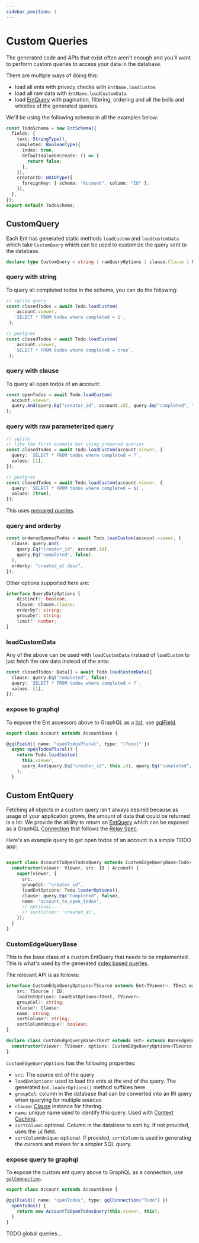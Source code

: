 ```yaml
---
sidebar_position: 1
---
```


# Custom Queries

The generated code and APIs that exist often aren't enough and you'll want to perform custom queries to access your data in the database.

There are multiple ways of doing this:

* load all ents with privacy checks with `EntName.loadCustom`
* load all raw data with `EntName.loadCustomData`
* load [EntQuery](/docs/core-concepts/ent-query) with pagination, filtering, ordering and all the bells and whistles of the generated queries.

We'll be using the following schema in all the examples below:

```ts title="src/schema/todo_schema.ts"
const TodoSchema = new EntSchema({
  fields: {
    text: StringType(),
    completed: BooleanType({
      index: true,
      defaultValueOnCreate: () => {
        return false;
      },
    }),
    creatorID: UUIDType({
      foreignKey: { schema: "Account", column: "ID" },
    }),
  }, 
}); 
export default TodoSchema; 

```

## CustomQuery

Each Ent has generated static methods `loadCustom` and `loadCustomData` which take `CustomQuery` which can be used to customize the query sent to the database.

```ts
declare type CustomQuery = string | rawQueryOptions | clause.Clause | QueryDataOptions;
```

### query with string

To query all completed todos in the schema, you can do the following:

```ts
// sqlite query
const closedTodos = await Todo.loadCustom(
    account.viewer,
   `SELECT * FROM todos where completed = 1`,
 );

// postgres
const closedTodos = await Todo.loadCustom(
    account.viewer,
   `SELECT * FROM todos where completed = true`,
 );
```

### query with clause

To query all open todos of an account:

```ts
const openTodos = await Todo.loadCustom(
  account.viewer,
  query.And(query.Eq("creator_id", account.id), query.Eq("completed", false)),
);
```

### query with raw parameterized query

```ts
// sqlite
// like the first example but using prepared queries
const closedTodos = await Todo.loadCustom(account.viewer, {
  query: `SELECT * FROM todos where completed = ?`,
  values: [1],
});

// postgres
const closedTodos = await Todo.loadCustom(account.viewer, {
  query: `SELECT * FROM todos where completed = $1`,
  values: [true],
});
```

This uses [prepared queries](https://en.wikipedia.org/wiki/Prepared_statement).

### query and orderby

```ts
const orderedOpenedTodos = await Todo.loadCustom(account.viewer, {
  clause: query.And(
    query.Eq("creator_id", account.id),
    query.Eq("completed", false),
  ),
  orderby: "created_at desc",
});
```

Other options supported here are:

```ts
interface QueryDataOptions {
    distinct?: boolean;
    clause: clause.Clause;
    orderby?: string;
    groupby?: string;
    limit?: number;
}
```

### loadCustomData

Any of the above can be used with `loadCustomData` instead of `loadCustom` to just fetch the raw data instead of the ents:

```ts
const closedTodos: Data[] = await Todo.loadCustomData({
  clause: query.Eq("completed", false),
  query: `SELECT * FROM todos where completed = ?`,
  values: [1],
});
```

### expose to graphql

To expose the Ent accessors above to GraphQL as a [list](https://graphql.org/learn/schema/#lists-and-non-null), use [gqlField](/docs/custom-graphql/gql-field).

```ts title="src/account.ts"
export class Account extends AccountBase {

@gqlField({ name: "openTodosPlural", type: "[Todo]" })
  async openTodosPlural() {
    return Todo.loadCustom(
      this.viewer,
      query.And(query.Eq("creator_id", this.id), query.Eq("completed", false)),
    );
  }

```

## Custom EntQuery

Fetching all objects in a custom query isn't always desired because as usage of your application grows, the amount of data that could be returned is a lot. We provide the ability to return an [EntQuery](/docs/core-concepts/ent-query) which can be exposed as a GraphQL [Connection](https://graphql.org/learn/pagination/#complete-connection-model) that follows the [Relay Spec](https://relay.dev/graphql/connections.htm).

Here's an example query to get open todos of an account in a simple TODO app:

```ts title="src/ent/account.ts"

export class AccountToOpenTodosQuery extends CustomEdgeQueryBase<Todo> {
  constructor(viewer: Viewer, src: ID | Account) {
    super(viewer, {
      src,
      groupCol: "creator_id",
      loadEntOptions: Todo.loaderOptions(),
      clause: query.Eq("completed", false),
      name: "account_to_open_todos",
      // optional...
      // sortColumn: 'created_at',
    });
  }
}
```

### CustomEdgeQueryBase

This is the base class of a custom EntQuery that needs to be implemented. This is what's used by the generated [index based queries](/docs/core-concepts/ent-query#index-based-query).

The relevant API is as follows:

```ts
interface CustomEdgeQueryOptions<TSource extends Ent<TViewer>, TDest extends Ent<TViewer>, TViewer extends Viewer = Viewer> {
    src: TSource | ID;
    loadEntOptions: LoadEntOptions<TDest, TViewer>;
    groupCol?: string;
    clause?: Clause;
    name: string;
    sortColumn?: string;
    sortColumnUnique?: boolean;
}

declare class CustomEdgeQueryBase<TDest extends Ent> extends BaseEdgeQuery<TDest, Data> {
  constructor(viewer: TViewer, options: CustomEdgeQueryOptions<TSource, TDest, TViewer>);
}
```

`CustomEdgeQueryOptions` has the following properties:

* `src`: The source ent of the query
* `loadEntOptions`: used to load the ents at the end of the query. The generated `Ent.loaderOptions()` method suffices here
* `groupCol`: column in the database that can be converted into an IN query when querying for multiple sources
* `clause`: [Clause](/docs/advanced-topics/clause) instance for filtering.
* `name`: unique name used to identify this query. Used with [Context Caching](/docs/core-concepts/context-caching).
* `sortColumn`: optional. Column in the database to sort by. If not provided, uses the `id` field.
* `sortColumnUnique`: optional. If provided, `sortColumn` is used in generating the cursors and makes for a simpler SQL query.

### expose query to graphql

To expose the custom ent query above to GraphQL as a connection, use [`gqlConnection`](/docs/custom-graphql/gql-connection).

```ts title="src/account.ts"
export class Account extends AccountBase {

@gqlField({ name: "openTodos", type: gqlConnection("Todo") })
  openTodos() {
    return new AccountToOpenTodosQuery(this.viewer, this);
  }
}
```

TODO global queries...